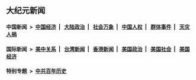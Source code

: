 ## 大纪元新闻

#### 中国新闻 &nbsp;>&nbsp; [中国经济](indexes/ncid283/README.md?09031645) &nbsp;| &nbsp; [大陆政治](indexes/ncid277/README.md?09031645) &nbsp;| &nbsp; [社会万象](indexes/ncid282/README.md?09031645) &nbsp;| &nbsp; [中国人权](indexes/ncid278/README.md?09031645) &nbsp;| &nbsp; [群体事件](indexes/ncid279/README.md?09031645) &nbsp;| &nbsp; [天灾人祸](indexes/ncid280/README.md?09031645)

#### 国际新闻 &nbsp;>&nbsp; [美中关系](indexes/nf1412576/README.md?09031645) &nbsp;| &nbsp; [台湾新闻](indexes/ncid1349361/README.md?09031645) &nbsp;| &nbsp; [香港新闻](indexes/ncid1349362/README.md?09031645) &nbsp;| &nbsp; [美国政治](indexes/ncid1078159/README.md?09031645) &nbsp;| &nbsp; [美国社会](indexes/ncid1078160/README.md?09031645) &nbsp;| &nbsp; [美国经济](indexes/ncid1078158/README.md?09031645)

#### 特别专题 &nbsp;>&nbsp; [中共百年历史](https://github.com/epoch-news/epoch-special/blob/master/README.md?09031645)  

